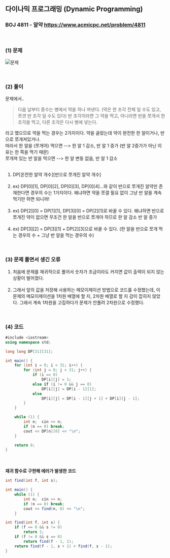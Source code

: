 ## 다이나믹 프로그래밍 (Dynamic Programming) 
### BOJ 4811 - 알약      <https://www.acmicpc.net/problem/4811>

<br>

### (1) 문제 ###
![문제](https://user-images.githubusercontent.com/83392219/141604509-1055a5b8-e81e-48db-a36d-3e815e3d2ebe.JPG)

<br>

### (2) 풀이 ###

문제에서..
> 다음 날부터 종수는 병에서 약을 하나 꺼낸다. (약은 한 조각 전체 일 수도 있고, 쪼갠 반 조각 일 수도 있다) 반 조각이라면 그 약을 먹고, 아니라면 반을 쪼개서 한 조각을 먹고, 다른 조각은 다시 병에 넣는다.  

라고 했으므로 약을 먹는 경우는 2가지이다. 약을 골랐는데 약이 완전한 한 알이거나, 반으로 쪼개져있거나. <br>
따라서 한 알을 (쪼개어) 먹으면 --> 한 알 1 감소, 반 알 1 증가 (반 알 2증가가 아닌 이유는 한 쪽을 먹기 때문) <br>
쪼개져 있는 반 알을 먹으면 --> 한 알 변동 없음, 반 알 1 감소 <br><br>


1. DP[온전한 알약 개수][반으로 쪼개진 알약 개수]<br><br>
2. ex) DP[0][1], DP[0][2], DP[0][3], DP[0][4]...와 같이 반으로 쪼개진 알약만 존재한다면 경우의 수는 1가지이다.
   왜냐하면 약을 쪼갤 필요 없이 그냥 반 알을 계속 먹기만 하면 되니까! <br><br>
3. ex) DP[2][0] = DP[1][1], DP[3][0] = DP[2][1]로 바꿀 수 있다. 왜냐하면 반으로 쪼개진 약이 없으면 무조건 한 알을 반으로 쪼개야 하므로 한 알 감소 반 알 증가 <br><br>
4. ex) DP[3][2] = DP[3][1] + DP[2][3]으로 바꿀 수 있다. (한 알을 반으로 쪼개 먹는 경우의 수 + 그냥 반 알을 먹는 경우의 수) 


<br>

### (3) 문제 풀면서 생긴 오류 ###
1. 처음에 문제를 재귀적으로 풀어서 숫자가 조금이라도 커지면 값이 출력이 되지 않는 상황이 벌어졌다. <br><br>
2. 그래서 앞의 값을 저장해 사용하는 메모이제이션 방법으로 코드를 수정했는데, 이 문제의 메모이제이션을 1차원 배열에 할 지, 2차원 배열로 할 지
   감이 잡히지 않았다. 그래서 계속 1차원을 고집하다가 문제가 안풀려 2차원으로 수정했다. 



<br>

### (4) 코드 ###

```csharp
#include <iostream>
using namespace std;

long long DP[31][31];

int main() {
	for (int i = 0; i < 31; i++) {
		for (int j = 0; j < 31; j++) {
			if (i == 0)
				DP[i][j] = 1;
			else if (i != 0 && j == 0)
				DP[i][j] = DP[i - 1][1];
			else
				DP[i][j] = DP[i - 1][j + 1] + DP[i][j - 1];
		}
	}

	while (1) {
		int n;	cin >> n;
		if (n == 0) break;
		cout << DP[n][0] << "\n";
	}

	return 0;
}
```
<br><br>
<b> 재귀 함수로 구현해 에러가 발생한 코드 </b>

```csharp
int find(int f, int s);

int main() {
	while (1) {
		int n;	cin >> n;
		if (n == 0) break;
		cout << find(n, 0) << "\n";
	}

int find(int f, int s) {
	if (f == 0 && s != 0)
		return 1;
	if (f != 0 && s == 0)
		return find(f - 1, 1);
	return find(f - 1, s + 1) + find(f, s - 1);
}
```
